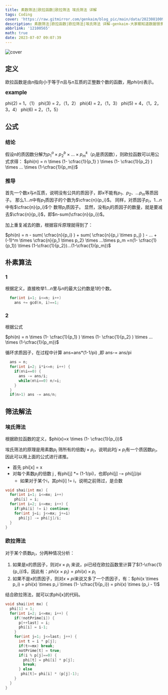 ```yaml
---
title: 素数筛法|欧拉函数|欧拉筛法 埃氏筛法 详解
tags: Coding
cover: 'https://raw.gitmirror.com/genkaim/blog_pic/main/data/202308100920077.jpg'
description: 素数筛法|欧拉函数|欧拉筛法|埃氏筛法 详解-genkaim-大家都知道数据很多要用筛法，但是这是怎么回事呢，快跟着小编一起来看看罢。
abbrlink: '12100565'
math: true
date: 2023-07-07 09:07:39
---
```


![cover](https://raw.gitmirror.com/genkaim/blog_pic/main/data/202308100920077.jpg)

## 定义

欧拉函数是由$n$指向小于等于$n$且与$n$互质的正整数个数的函数，用$phi(n)$表示。

<big>**example**</big> 

phi(2) = 1，（1） 
phi(3) = 2，（1，2） 
phi(4) = 2，（1，3） 
phi(5) = 4，（1，2，3，4） 
phi(6) = 2，（1，5）

## 公式

### **结论**

假设n的质因数分解为$p_1^a \times p_2^b \times ...  \times p_m^k$（$p_i$是质因数），则欧拉函数可以用公式求得：
$phi(n) = n \times (1- \cfrac{1}{p_1} ) \times (1- \cfrac{1}{p_2} ) \times ... \times (1-\cfrac{1}{p_m})$

### **推导**

首先一个数$x$与$n$互质，说明没有公共的质因子，即$x$不能有$p_1$、$p_2$、...$p_m$等质因子。
那么$1...n$中有$p_1$质因子的个数为$\cfrac{n}{p_i}$。
同样，对质因子$p_i$，$1...n$中有$\cfrac{n}{p_i}$个  数带$p_i$质因子。
显然，没有$p_i$的质因子的数量，就是要减去$\cfrac{n}{p_i}$，即$n-sum(\cfrac{n}{p_i})$。

加上重复减去的数，根据容斥原理就得到了：

$phi(n) = n - sum( \cfrac{n}{p_i} ) + sum( \cfrac{n}{p_i \times p_j} ) - ... + (-1)^m  \times \cfrac{n}{p_1 \times p_2} \times ...\times p_m
=n(1- \cfrac{1}{p_1}) \times (1-\cfrac{1}{p_2})...(1-\cfrac{1}{p_m})$

## 朴素算法

### 1

根据定义，直接枚举$1...n$里与$n$的最大公约数是1的个数。

```c++
  for(int i=1; i<=n; i++)
    ans += gcd(n, i)==1;
```

### 2

根据公式

$phi(n) = n \times (1- \cfrac{1}{p_1} ) \times (1- \cfrac{1}{p_2} ) \times ... \times (1-\cfrac{1}{p_m})$

循环求质因子，在过程中计算  ans=ans*(1-1/pi)    ,即 ans-= ans/pi

```c++
  ans = n;
  for(int i=2; i*i<=n; i++) {
    if(n%i==0) {
      ans -= ans/i;
      while(n%i==0) n/=i;
    }
  }
  if(n>1) ans -= ans/n;
```

## 筛法解法

### 埃氏筛法

根据欧拉函数的定义，$phi(x)=x \times (1- \cfrac{1}{p_i})$

埃氏筛法的原理是用素数$p_i$ 筛所有的倍数$j \times p_i$，说明此时$j \times p_i$有一个质因数$p_i$，因此可以用上面的公式进行递推。

- 首先 phi[x] = x
- 对每个素数$p_i$的倍数 j , 有phi[j] *= (1-1/pi)，也即phi[j] -= phi[j]/pi
  - 如果对于某个i，其phi[i] != i，说明之前筛过，是合数

```c++
void shai(int mx) {
  for(int i=1; i<=mx; i++)
    phi[i] = i;
  for(int i=2; i<=mx; i++) {
    if(phi[i] != i) continue;
    for(int j=i; j<=mx; j+=i)
      phi[j] -= phi[j]/i;
  }
}
```

### 欧拉筛法

对于某个质数$p_i$，分两种情况分析：

1. 如果是x的质因子，则对$x \times p_i$ 来说，pi已经在欧拉函数里计算了$(1-\cfrac{1}{p_i})$，因此有：$phi(x \times p_i) = phi(x) \times p_i$
2. 如果不是x的质因子，则对$x \times pi$来说又多了一个质因子，有：$phi(x \times p_i) = phi(x) \times p_i \times (1- \cfrac{1}{p_i}) = phi(x) \times (p_i - 1)$

结合欧拉筛法，就可以求phi[x]的代码。

```c++
void shai(int mx) {
  phi[1] = 1;
  for(int i=2; i<=mx; i++) {
    if(!notPrime[i]) {
      p[++last] = i;
      phi[i] = i-1;
    }
    for(int j=1; j<=last; j++) {
      int t = i * p[j];
      if(t>=mx) break;
      notPrime[t] = true;
      if(i % p[j]==0) {
        phi[t] = phi[i] * p[j];
        break;
      } else
       phi[t]= phi[i] * (p[j]-1);
    }
  }
}
```

